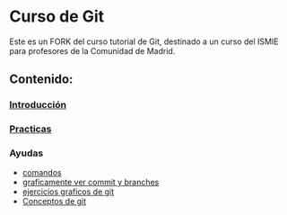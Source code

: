 # Curso de Git

Este es un FORK del curso tutorial de Git, destinado a un curso del ISMIE para profesores de la Comunidad de Madrid.

## Contenido:

### [Introducción](/introduccion/README.md)



### [Practicas](/practicas/README.md)




### Ayudas

- [comandos](/comandos/README.md)
- [graficamente ver commit y branches](https://git-school.github.io/visualizing-git/)
- [ejercicios graficos de git](https://learngitbranching.js.org/?locale=es_ES)
- [Conceptos de git](https://gitimmersion.com/index.html)


